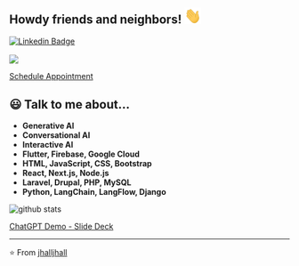 <h2> Howdy friends and neighbors! <img src="https://raw.githubusercontent.com/ABSphreak/ABSphreak/master/gifs/Hi.gif" width="30px"></h2>

[![Linkedin Badge](https://img.shields.io/badge/-jhalljhall-blue?style=flat-square&logo=Linkedin&logoColor=white&link=https://www.linkedin.com/in/jhalljhall/)](https://www.linkedin.com/in/jhalljhall/) 

<img align='center' src='https://user-images.githubusercontent.com/5713670/87202985-820dcb80-c2b6-11ea-9f56-7ec461c497c3.gif' width='200"'>

[Schedule Appointment](https://calendar.app.google/1iUWVdUMvUDxTicz5)

## 😃 Talk to me about...

- **Generative AI**
- **Conversational AI**
- **Interactive AI**
- **Flutter, Firebase, Google Cloud**
- **HTML, JavaScript, CSS, Bootstrap**
- **React, Next.js, Node.js**
- **Laravel, Drupal, PHP, MySQL**
- **Python, LangChain, LangFlow, Django**

![github stats](https://github-readme-stats.vercel.app/api?username=jhalljhall&show_icons=true)

[ChatGPT Demo - Slide Deck](https://docs.google.com/presentation/d/1n6Yyf-UkpOWE9ZLqLVoI77MnL2W33981hRXBydJspyM/edit?usp=sharing)

---

⭐️ From [jhalljhall](https://github.com/jhalljhall)
